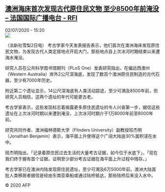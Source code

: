 <!--1593701774000-->
[澳洲海床首次发现古代原住民文物 至少8500年前淹没 – 法国国际广播电台 - RFI](http://www.rfi.fr//cn/contenu/20200702-%E6%BE%B3%E6%B4%B2%E6%B5%B7%E5%BA%8A%E9%A6%96%E6%AC%A1%E5%8F%91%E7%8E%B0%E5%8F%A4%E4%BB%A3%E5%8E%9F%E4%BD%8F%E6%B0%91%E6%96%87%E7%89%A9-%E8%87%B3%E5%B0%918500%E5%B9%B4%E5%89%8D%E6%B7%B9%E6%B2%A1)
------

<div>02/07/2020 - 15:20</div><img src="https://s.rfi.fr/media/display/d02c269c-bc6a-11ea-8149-005056a98db9/w:310/p:16x9/health0001b.200702212005.jpg"><div class="t-content__body u-clearfix"><div class="m-interstitial"></div><p>（法新社雪梨2日电）    考古学家今天发表报告表示，他们首次在澳洲海床发现原住民文物，为发现古代人类定居地点开启大门，那些地点自上次冰河时期结束以来遭海水淹没。</p><p>    研究人员在公共科学图书馆期刊（PLoS One）发表研究指出，在偏远西澳州（Western Australia）岸外2公尺深海底，发现了数百个澳洲原住民制造的古代石器，至少有7000年历史。</p><p>    附近第二个遗址显示，14公尺深海底有人类活动踪迹，至少可溯及8500年前，但研究人员相信，这两个遗址的年代可能更古老。</p><p>    考古学家表示，这些发现标志着揭露更多原住民遗址的令人兴奋第一步，据信这些遗址在上次冰河时期以来遭到淹没，上次冰河时期介于1万8000年前至8000年前。</p><p>    研究共同作者、澳洲福林德斯大学（Flinders University）副教授班杰明（Jonathan Benjamin）表示，海平面上升使得这个广阔大陆逾30%面积浸在水中。</p><p>    班杰明指出，「记录着原住民过去生活的大量考古证据，如今位于水底下」，「现在我们终于握有首个证据，证明至少部分考古证据在海平面上升过程中残存。」</p><p>    考古学家已在澳洲内陆发现原住民遗址，至少可溯及6万5000年前。澳洲大陆首批人类移居者据信是经由东南亚乘船或通过陆桥抵达，那些陆桥后来没入水中。</p><p></p><p class="t-copyright">© 2020 AFP</p>        </div>
